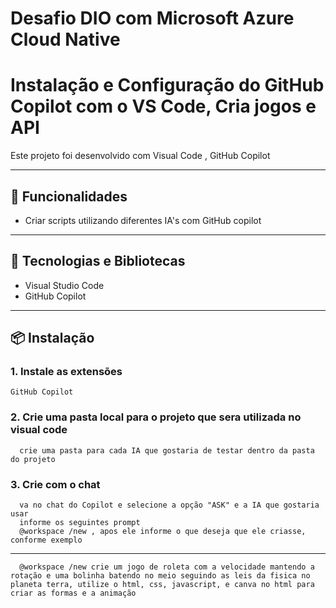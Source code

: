 # Desafio DIO com Microsoft Azure Cloud Native
# Instalação e Configuração do GitHub Copilot com o VS Code, Cria jogos e API

Este projeto foi desenvolvido com Visual Code , GitHub Copilot

---

## 🚀 Funcionalidades

-  Criar scripts utilizando diferentes IA's com GitHub copilot
 
---

## 🧰 Tecnologias e Bibliotecas

- Visual Studio Code
- GitHub Copilot


---

## 📦 Instalação

   
### 1. Instale as extensões
    GitHub Copilot
    
### 2. Crie uma pasta local para o projeto que sera utilizada no visual code
      crie uma pasta para cada IA que gostaria de testar dentro da pasta do projeto
      

### 3. Crie com o chat 
      va no chat do Copilot e selecione a opção "ASK" e a IA que gostaria usar
      informe os seguintes prompt 
      @workspace /new , apos ele informe o que deseja que ele criasse, conforme exemplo
---
      @workspace /new crie um jogo de roleta com a velocidade mantendo a rotação e uma bolinha batendo no meio seguindo as leis da fisica no planeta terra, utilize o html, css, javascript, e canva no html para criar as formas e a animação
      
     
      

